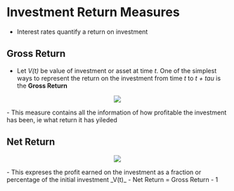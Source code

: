 # Investment Return Measures
- Interest rates quantify a return on investment

## Gross Return
- Let _V(t)_ be value of investment or asset at time _t_. One of the simplest ways to represent the return on the investment from time _t_ to _t + tau_ is the __Gross Return__
<p align="center">
<img src="https://render.githubusercontent.com/render/math?math=\frac{V(t %2B r'\tau')}{V(t)}">
</p>
- This measure contains all the information of how profitable the investment has been, ie what return it has yileded

## Net Return
<p align="center">
<img src="https://render.githubusercontent.com/render/math?math=\frac{V(t %2B r'\tau') - V(t)}{V(t)}">
</p>
- This expreses the profit earned on the investment as a fraction or percentage of the initial investment _V(t)_
- Net Return = Gross Return - 1
